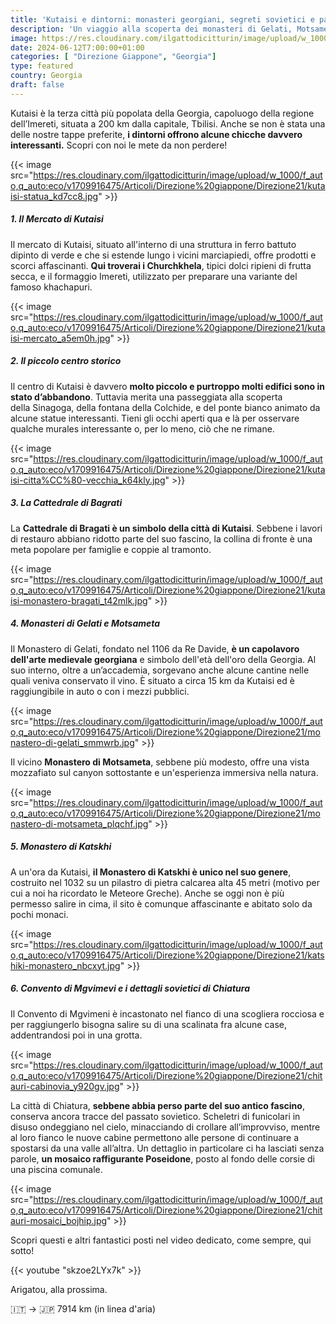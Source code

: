 ```yaml
---
title: 'Kutaisi e dintorni: monasteri georgiani, segreti sovietici e panorami mozzafiato'
description: 'Un viaggio alla scoperta dei monasteri di Gelati, Motsameta e Katskhi, della Cattedrale di Bagrati e dei tesori nascosti di Chiatura, tra echi sovietici e panorami mozzafiato.'
image: https://res.cloudinary.com/ilgattodicitturin/image/upload/w_1000/f_auto,q_auto:eco/v1713011125/Articoli/Direzione%20giappone/Direzione21/cabinovia-abbandonata_jez808.jpg
date: 2024-06-12T7:00:00+01:00
categories: [ "Direzione Giappone", "Georgia"]
type: featured  
country: Georgia 
draft: false
---
```


Kutaisi è la terza città più popolata della Georgia, capoluogo della regione dell’Imereti, situata a 200 km dalla capitale, Tbilisi. 
Anche se non è stata una delle nostre tappe preferite, **i dintorni offrono alcune chicche davvero interessanti.** 
Scopri con noi le mete da non perdere!

{{< image src="https://res.cloudinary.com/ilgattodicitturin/image/upload/w_1000/f_auto,q_auto:eco/v1709916475/Articoli/Direzione%20giappone/Direzione21/kutaisi-statua_kd7cc8.jpg" >}} 

##### 1. Il Mercato di Kutaisi

Il mercato di Kutaisi, situato all'interno di una struttura in ferro battuto dipinto di verde e che si estende lungo i vicini marciapiedi, offre prodotti e scorci affascinanti. **Qui troverai i Churchkhela**, tipici dolci ripieni di frutta secca, e il formaggio Imereti, utilizzato per preparare una variante del famoso khachapuri. 

{{< image src="https://res.cloudinary.com/ilgattodicitturin/image/upload/w_1000/f_auto,q_auto:eco/v1709916475/Articoli/Direzione%20giappone/Direzione21/kutaisi-mercato_a5em0h.jpg" >}} 

##### 2. Il piccolo centro storico

Il centro di Kutaisi è davvero **molto piccolo e purtroppo molti edifici sono in stato d’abbandono**. Tuttavia merita una passeggiata alla scoperta della Sinagoga, della fontana della Colchide, e del ponte bianco animato da alcune statue interessanti. Tieni gli occhi aperti qua e là per osservare qualche murales interessante o, per lo meno, ciò che ne rimane. 

{{< image src="https://res.cloudinary.com/ilgattodicitturin/image/upload/w_1000/f_auto,q_auto:eco/v1709916475/Articoli/Direzione%20giappone/Direzione21/kutaisi-citta%CC%80-vecchia_k64kly.jpg" >}} 

##### 3. La Cattedrale di Bagrati

La **Cattedrale di Bragati è un simbolo della città di Kutaisi**. Sebbene i lavori di restauro abbiano ridotto parte del suo fascino, la collina di fronte è una meta popolare per famiglie e coppie al tramonto.

{{< image src="https://res.cloudinary.com/ilgattodicitturin/image/upload/w_1000/f_auto,q_auto:eco/v1709916475/Articoli/Direzione%20giappone/Direzione21/kutaisi-monastero-bragati_t42mlk.jpg" >}} 

##### 4. Monasteri di Gelati e Motsameta

Il Monastero di Gelati, fondato nel 1106 da Re Davide, **è un capolavoro dell'arte medievale georgiana** e simbolo dell'età dell'oro della Georgia. Al suo interno, oltre a un’accademia, sorgevano anche alcune cantine nelle quali veniva conservato il vino.
È situato a circa 15 km da Kutaisi ed è raggiungibile in auto o con i mezzi pubblici. 

{{< image src="https://res.cloudinary.com/ilgattodicitturin/image/upload/w_1000/f_auto,q_auto:eco/v1709916475/Articoli/Direzione%20giappone/Direzione21/monastero-di-gelati_smmwrb.jpg" >}} 

Il vicino **Monastero di Motsameta**, sebbene più modesto, offre una vista mozzafiato sul canyon sottostante e un'esperienza immersiva nella natura.

{{< image src="https://res.cloudinary.com/ilgattodicitturin/image/upload/w_1000/f_auto,q_auto:eco/v1709916475/Articoli/Direzione%20giappone/Direzione21/monastero-di-motsameta_plqchf.jpg" >}} 

##### 5. Monastero di Katskhi

A un'ora da Kutaisi, **il Monastero di Katskhi è unico nel suo genere**, costruito nel 1032 su un pilastro di pietra calcarea alta 45 metri (motivo per cui a noi ha ricordato le Meteore Greche). Anche se oggi non è più permesso salire in cima, il sito è comunque affascinante e abitato solo da pochi monaci.

{{< image src="https://res.cloudinary.com/ilgattodicitturin/image/upload/w_1000/f_auto,q_auto:eco/v1709916475/Articoli/Direzione%20giappone/Direzione21/katshiki-monastero_nbcxyt.jpg" >}} 

##### 6. Convento di Mgvimevi e i dettagli sovietici di Chiatura 

Il Convento di Mgvimeni è incastonato nel fianco di una scogliera rocciosa e per raggiungerlo bisogna salire su di una scalinata fra alcune case, addentrandosi poi in una grotta.

{{< image src="https://res.cloudinary.com/ilgattodicitturin/image/upload/w_1000/f_auto,q_auto:eco/v1709916475/Articoli/Direzione%20giappone/Direzione21/chitauri-cabinovia_y920gv.jpg" >}} 

La città di Chiatura, **sebbene abbia perso parte del suo antico fascino**, conserva ancora tracce del passato sovietico. Scheletri di funicolari in disuso ondeggiano nel cielo, minacciando di crollare all’improvviso, mentre al loro fianco le nuove cabine permettono alle persone di continuare a spostarsi da una valle all’altra. Un dettaglio in particolare ci ha lasciati senza parole, **un mosaico raffigurante Poseidone**, posto al fondo delle corsie di una piscina comunale.

{{< image src="https://res.cloudinary.com/ilgattodicitturin/image/upload/w_1000/f_auto,q_auto:eco/v1709916475/Articoli/Direzione%20giappone/Direzione21/chitauri-mosaici_bojhip.jpg" >}} 

Scopri questi e altri fantastici posti nel video dedicato, come sempre, qui sotto!

{{< youtube "skzoe2LYx7k" >}}

Arigatou, alla prossima.

🇮🇹 → 🇯🇵 7914 km (in linea d'aria)
